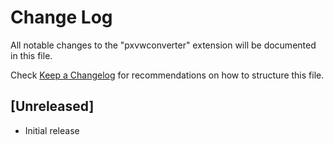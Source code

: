 # Change Log

All notable changes to the "pxvwconverter" extension will be documented in this file.

Check [Keep a Changelog](http://keepachangelog.com/) for recommendations on how to structure this file.

## [Unreleased]

- Initial release
